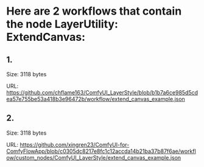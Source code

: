 # Here are 2 workflows that contain the node LayerUtility: ExtendCanvas:

## 1. 

Size: 3118 bytes

URL: https://github.com/chflame163/ComfyUI_LayerStyle/blob/b1b7a6ce985d5cdea57e755be53a418b3e96472b/workflow/extend_canvas_example.json

## 2. 

Size: 3118 bytes

URL: https://github.com/xingren23/ComfyUI-for-ComfyFlowApp/blob/c0305dc8217e8fc1c12accda14b21ba37b87f6ae/workflow/custom_nodes/ComfyUI_LayerStyle/extend_canvas_example.json

